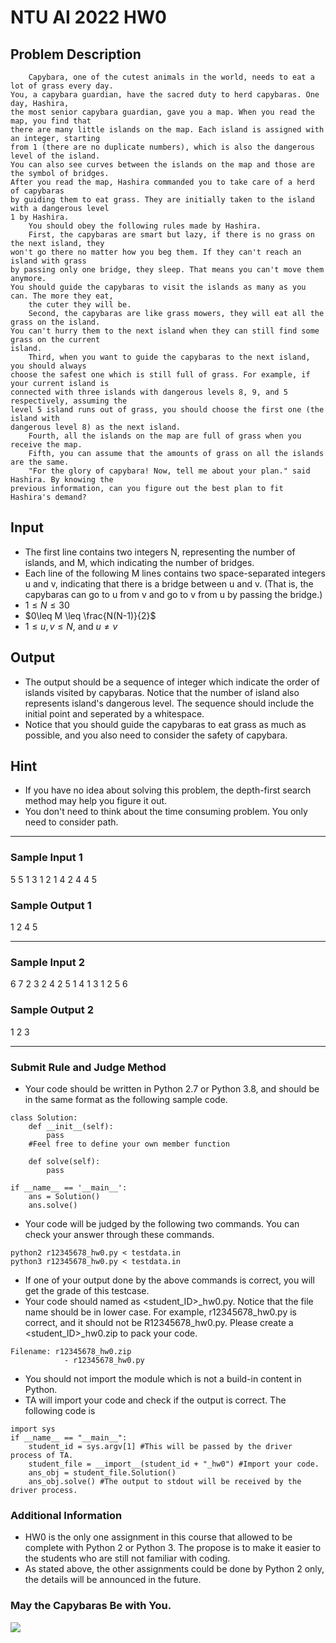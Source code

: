 # NTU AI 2022 HW0

## Problem Description
```
    Capybara, one of the cutest animals in the world, needs to eat a lot of grass every day. 
You, a capybara guardian, have the sacred duty to herd capybaras. One day, Hashira, 
the most senior capybara guardian, gave you a map. When you read the map, you find that 
there are many little islands on the map. Each island is assigned with an integer, starting 
from 1 (there are no duplicate numbers), which is also the dangerous level of the island. 
You can also see curves between the islands on the map and those are the symbol of bridges.     
After you read the map, Hashira commanded you to take care of a herd of capybaras 
by guiding them to eat grass. They are initially taken to the island with a dangerous level 
1 by Hashira.
    You should obey the following rules made by Hashira.
    First, the capybaras are smart but lazy, if there is no grass on the next island, they 
won't go there no matter how you beg them. If they can't reach an island with grass 
by passing only one bridge, they sleep. That means you can't move them anymore. 
You should guide the capybaras to visit the islands as many as you can. The more they eat, 
    the cuter they will be.
    Second, the capybaras are like grass mowers, they will eat all the grass on the island.
You can't hurry them to the next island when they can still find some grass on the current 
island. 
    Third, when you want to guide the capybaras to the next island, you should always 
choose the safest one which is still full of grass. For example, if your current island is 
connected with three islands with dangerous levels 8, 9, and 5 respectively, assuming the 
level 5 island runs out of grass, you should choose the first one (the island with 
dangerous level 8) as the next island.
    Fourth, all the islands on the map are full of grass when you receive the map.
    Fifth, you can assume that the amounts of grass on all the islands are the same.
    "For the glory of capybara! Now, tell me about your plan." said Hashira. By knowing the 
previous information, can you figure out the best plan to fit Hashira's demand?
```       

## Input

* The first line contains two integers N, representing the number of islands, and M, which indicating the number of bridges.
* Each line of the following M lines contains two space-separated integers u and v, indicating that there is a bridge between u and v. (That is, the capybaras can go to u from v and go to v from u by passing the bridge.)
* $1\leq N \leq 30$
* $0\leq M \leq \frac{N(N-1)}{2}$
* $1\leq u, v \leq N$, and $u \neq v$

## Output
* The output should be a sequence of integer which indicate the order of islands visited by capybaras. Notice that the number of island also represents island's dangerous level. The sequence should include the initial point and seperated by a whitespace.
* Notice that you should guide the capybaras to eat grass as much as possible, and you also need to consider the safety of capybara.

## Hint
* If you have no idea about solving this problem, the depth-first search method may help you figure it out.
* You don't need to think about the time consuming problem. You only need to consider path.
---


### Sample Input 1
5 5
1 3
1 2
1 4
2 4
4 5



### Sample Output 1
1 2 4 5


---

### Sample Input 2
6 7
2 3
2 4
2 5
1 4
1 3
1 2
5 6

### Sample Output 2
1 2 3


---



### Submit Rule and Judge Method
* Your code should be written in Python 2.7 or Python 3.8, and should be in the same format as the following sample code.
```python=
class Solution:
    def __init__(self):
        pass
    #Feel free to define your own member function
    
    def solve(self):
        pass

if __name__ == '__main__':
    ans = Solution()
    ans.solve()
```
* Your code will be judged  by the following two commands. You can check your answer through these commands.
```
python2 r12345678_hw0.py < testdata.in
python3 r12345678_hw0.py < testdata.in
```
* If one of your output done by the above commands is correct, you will get the grade of this testcase.
* Your code should named as <student_ID>_hw0.py. Notice that the file name should be in lower case. For example, r12345678_hw0.py is correct, and it should not be R12345678_hw0.py. Please create a <student_ID>_hw0.zip to pack your code. 
```
Filename: r12345678_hw0.zip
			- r12345678_hw0.py
```

* You should not import the module which is not a build-in content in Python. 
* TA will import your code and check if the output is correct. The following code is

```python=
import sys
if __name__ == "__main__":
    student_id = sys.argv[1] #This will be passed by the driver process of TA.    
    student_file = __import__(student_id + "_hw0") #Import your code.
    ans_obj = student_file.Solution()
    ans_obj.solve() #The output to stdout will be received by the driver process.
```


### Additional Information
* HW0 is the only one assignment in this course that allowed to be complete with Python 2 or Python 3. The propose is to make it easier to the students who are still not familiar with coding. 
* As stated above, the other assignments could be done by Python 2 only, the details will be announced in the future.




### May the Capybaras Be with You.

![](https://i.imgur.com/TuQEMXA.jpg)


